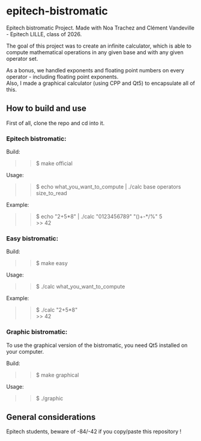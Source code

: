 # epitech-bistromatic

Epitech bistromatic Project. Made with Noa Trachez and Clément Vandeville - Epitech LILLE, class of 2026.

The goal of this project was to create an infinite calculator, which is able to compute mathematical operations in any given base and with any given operator set.

As a bonus, we handled exponents and floating point numbers on every operator - including floating point exponents.  
Also, I made a graphical calculator (using CPP and Qt5) to encapsulate all of this.

## How to build and use

First of all, clone the repo and cd into it.

### Epitech bistromatic:

Build:  
>> $ make official

Usage:  
>> $ echo what_you_want_to_compute | ./calc base operators size_to_read

Example:
>> $ echo "2+5\*8" | ./calc "0123456789" "()+-\*/%" 5  
>> \>\> 42

### Easy bistromatic:

Build:
>> $ make easy

Usage:
>> $ ./calc what_you_want_to_compute

Example:
>> $ ./calc "2+5\*8"  
>> \>\> 42

### Graphic bistromatic:

To use the graphical version of the bistromatic, you need Qt5 installed on your computer.

Build:
>> $ make graphical

Usage:
>> $ ./graphic

## General considerations

Epitech students, beware of -84/-42 if you copy/paste this repository !
